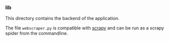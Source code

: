 ### lib

This directory contains the backend of the application.

The file `webscraper.py` is compatible with [scrapy](https://scrapy.org) and can be run as a scrapy spider from the commandline.